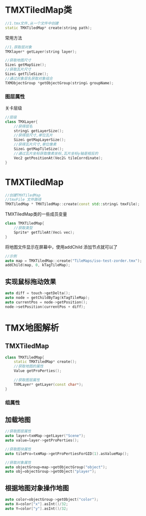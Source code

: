 # TMXTiledMap类

```cpp
//1.tmx文件,从一个文件中创建
static TMXTiledMap* create(string path);
```

常用方法

```cpp
//1.获取层对象
TMXlayer* getLayer(string layer);

//获取地图尺寸
Size& getMapSize();
//获取瓦片尺寸
Size& getTileSize();
//通过对象层名获取对象组合
TXMObjectGroup *getObjectGroup(string& groupName);
```



### 图层属性

关卡层级

```cpp
//层级
class TMXLayer{
    //获得层名
    string& getLayerSize();
    //获得层尺寸,单位瓦片
    Size& getMapLayerSize();
    //获得瓦片尺寸,单位像素
    Size& getMapTileSize();
    //通过瓦片坐标获取像素坐标,瓦片坐标y轴是相反的
    Vec2 getPositionAt(Vec2& tileCorrdinate);
}
```

# TMXTiledMap

```cpp
//创建TMXTiledMap
//tmxFile 文件路径
TMXTiledMap * TMXTiledMap::create(const std::string& tmxFile);
```

TMXTiledMap类的一些成员变量

```cpp
class TMXTiledMap{
    //获取类型
    Sprite* getTileAt(Vec& vec);
}
```





将地图文件显示在屏幕中，使用addChild 添加节点就可以了

```cpp
//示例
auto map = TMXTiledMap::create("TileMaps/iso-test-zorder.tmx");
addChild(map, 0, kTagTileMap);

```



## 实现鼠标拖动效果

```cpp
auto diff = touch->getDelta();
auto node = getChildByTag(kTagTileMap);
auto currentPos = node->getPosition();
node->setPosition(currentPos + diff);
```



# TMX地图解析

## TMXTiledMap

```cpp
class TMXTiledMap{
	static TMXTiledMap* create();
    //获取地图的属性
    Value getProPerties();
    
    //获取图层属性
    TXMLayer* getLayer(const char*);
}
```



### 组属性



## 加载地图

```cpp
//获取图层属性
auto layer=txmMap->getLayer("Scene");
auto value=layer->getProPerties();

//获取图块属性
auto tilePro=txmMap->getProPertiesForGID(1).asValueMap();

//获取对象属性
auto objectGroup=map->getObjectGroup("object");
auto obj=objectGroup->getObject("player");
```

## 根据地图对象操作地图

```cpp
auto color=objectGroup->getObject("color");
auto X=color["x"].asInt()/32;
auto Y=color["y"].asInt()/32;
```

